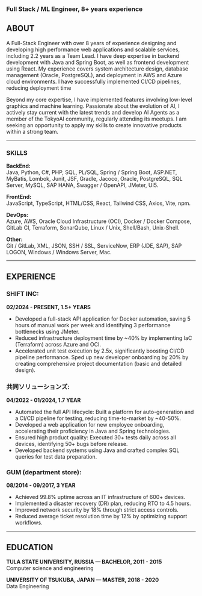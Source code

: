 ### Full Stack / ML Engineer, 8+ years experience

## ABOUT

A Full-Stack Engineer with over 8 years of experience designing and developing high performance web applications and scalable services, including 2.2 years as a Team Lead. I have deep expertise in backend development with Java and Spring Boot, as well as frontend development using React. My experience covers system architecture design, database management (Oracle, PostgreSQL), and deployment in AWS and Azure cloud environments. I have successfully implemented CI/CD pipelines, reducing deployment time

Beyond my core expertise, I have implemented features involving low-level graphics and machine learning. Passionate about the evolution of AI, I actively stay current with the latest trends and develop AI Agents as a member of the TokyoAI community, regularly attending its meetups. I am seeking an opportunity to apply my skills to create innovative products within a strong team.

---

### SKILLS

**BackEnd:**  
Java, Python, C#, PHP, SQL, PL/SQL, Spring / Spring Boot, ASP.NET, MyBatis, Lombok, Junit, JSF, Gradle, Jacoco, Oracle, PostgreSQL, SQL Server, MySQL, SAP HANA, Swagger / OpenAPI, JMeter, UI5.

**FrontEnd:**  
JavaScript, TypeScript, HTML/CSS, React, Tailwind CSS, Axios, Vite, npm.

**DevOps:**  
Azure, AWS, Oracle Cloud Infrastructure (OCI), Docker / Docker Compose, GitLab CI, Terraform, SonarQube, Linux / Unix, Shell/Bash, Unix-Shell.

**Other:**  
Git / GitLab, XML, JSON, SSH / SSL, ServiceNow, ERP (JDE, SAP), SAP LOGON, Windows / Windows Server, Mac.

---

## EXPERIENCE

### SHIFT INC:
**02/2024 - PRESENT, 1.5+ YEARS**

- Developed a full-stack API application for Docker automation, saving 5 hours of manual work per week and identifying 3 performance bottlenecks using JMeter.
- Reduced infrastructure deployment time by ~40% by implementing IaC (Terraform) across Azure and OCI.
- Accelerated unit test execution by 2.5x, significantly boosting CI/CD pipeline performance. Sped up new developer onboarding by 20% by creating comprehensive project documentation (basic and detailed design).

### 共同ソリューションズ:
**04/2022 - 01/2024, 1.7 YEAR**

- Automated the full API lifecycle: Built a platform for auto-generation and a CI/CD pipeline for testing, reducing time-to-market by ~40-50%.
- Developed a web application for new employee onboarding, accelerating their proficiency in Java and Spring technologies.
- Ensured high product quality: Executed 30+ tests daily across all devices, identifying 50+ bugs before release.
- Developed backend systems using Java and crafted complex SQL queries for test data preparation.

### GUM (department store):
**08/2014 - 09/2017, 3 YEAR**

- Achieved 99.8% uptime across an IT infrastructure of 600+ devices.
- Implemented a disaster recovery (DR) plan, reducing RTO to 4.5 hours.
- Improved network security by 18% through strict access controls.
- Reduced average ticket resolution time by 12% by optimizing support workflows.

---

## EDUCATION

**TULA STATE UNIVERSITY, RUSSIA — BACHELOR, 2011 - 2015**  
Computer science and engineering

**UNIVERSITY OF TSUKUBA, JAPAN — MASTER, 2018 - 2020**  
Data Engineering
